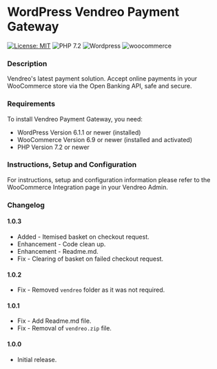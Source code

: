 # WordPress Vendreo Payment Gateway

[![License: MIT](https://img.shields.io/badge/License-MIT-yellow.svg)](https://opensource.org/licenses/MIT)
![PHP 7.2](https://img.shields.io/badge/PHP-7.2-blue.svg)
![Wordpress](https://img.shields.io/badge/wordpress-v6.1.1-green)
![woocommerce](https://img.shields.io/badge/woocommerce-v6.9-green)


### Description
Vendreo's latest payment solution. Accept online payments in your WooCommerce store via the Open Banking API, safe and secure.

### Requirements

To install Vendreo Payment Gateway, you need:

* WordPress Version 6.1.1 or newer (installed)
* WooCommerce Version 6.9 or newer (installed and activated)
* PHP Version 7.2 or newer

### Instructions, Setup and Configuration
 
For instructions, setup and configuration information please refer to the WooCommerce Integration page in your Vendreo Admin.

### Changelog

#### 1.0.3
* Added - Itemised basket on checkout request.
* Enhancement - Code clean up.
* Enhancement - Readme.md.
* Fix - Clearing of basket on failed checkout request.

#### 1.0.2
* Fix - Removed `vendreo` folder as it was not required.

#### 1.0.1
* Fix - Add Readme.md file.
* Fix - Removal of `vendreo.zip` file.

#### 1.0.0
* Initial release.